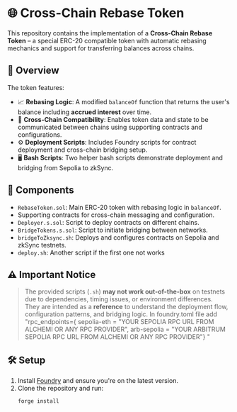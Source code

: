 # 🌐 Cross-Chain Rebase Token

This repository contains the implementation of a **Cross-Chain Rebase Token** – a special ERC-20 compatible token with automatic rebasing mechanics and support for transferring balances across chains.

## 🧠 Overview

The token features:
- 📈 **Rebasing Logic**: A modified `balanceOf` function that returns the user's balance including **accrued interest** over time.
- 🌉 **Cross-Chain Compatibility**: Enables token data and state to be communicated between chains using supporting contracts and configurations.
- ⚙️ **Deployment Scripts**: Includes Foundry scripts for contract deployment and cross-chain bridging setup.
- 🖥️ **Bash Scripts**: Two helper bash scripts demonstrate deployment and bridging from Sepolia to zkSync.

## 🧩 Components

- `RebaseToken.sol`: Main ERC-20 token with rebasing logic in `balanceOf`.
- Supporting contracts for cross-chain messaging and configuration.
- `Deployer.s.sol`: Script to deploy contracts on different chains.
- `BridgeTokens.s.sol`: Script to initiate bridging between networks.
- `bridgeToZksync.sh`: Deploys and configures contracts on Sepolia and zkSync testnets.
- `deploy.sh`: Another script if the first one not works

## ⚠️ Important Notice

> The provided scripts (`.sh`) **may not work out-of-the-box** on testnets due to dependencies, timing issues, or environment differences.  
> They are intended as a **reference** to understand the deployment flow, configuration patterns, and bridging logic.
> In foundry.toml file add "rpc_endpoints={ sepolia-eth = "YOUR SEPOLIA RPC URL FROM ALCHEMI OR ANY RPC PROVIDER", arb-sepolia = "YOUR ARBITRUM SEPOLIA RPC URL FROM ALCHEMI OR ANY RPC PROVIDER"}
"

## 🛠️ Setup

1. Install [Foundry](https://book.getfoundry.sh/getting-started/installation) and ensure you're on the latest version.
2. Clone the repository and run:
   ```bash
   forge install
